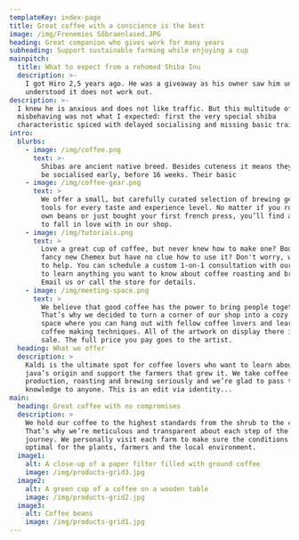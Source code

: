 ```yaml
---
templateKey: index-page
title: Great coffee with a conscience is the best
image: /img/Frenemies Sõbraenlased.JPG
heading: Great companion who gives work for many years
subheading: Support sustainable farming while enjoying a cup
mainpitch:
  title: What to expect from a rehomed Shiba Inu
  description: >-
    I got Hiro 2,5 years ago. He was a giveaway as his owner saw him unhappy and
    understood it does not work out. 
description: >-
  I knew he is anxious and does not like traffic. But this multitude of
  misbehaving was not what I expected: first the very special shiba
  characteristic spiced with delayed socialising and missing basic training. 
intro:
  blurbs:
    - image: /img/coffee.png
      text: >-
        Shibas are ancient native breed. Besides cuteness it means they have to
        be socialised early, before 16 weeks. Their basic 
    - image: /img/coffee-gear.png
      text: >
        We offer a small, but carefully curated selection of brewing gear and
        tools for every taste and experience level. No matter if you roast your
        own beans or just bought your first french press, you’ll find a gadget
        to fall in love with in our shop.
    - image: /img/tutorials.png
      text: >
        Love a great cup of coffee, but never knew how to make one? Bought a
        fancy new Chemex but have no clue how to use it? Don't worry, we’re here
        to help. You can schedule a custom 1-on-1 consultation with our baristas
        to learn anything you want to know about coffee roasting and brewing.
        Email us or call the store for details.
    - image: /img/meeting-space.png
      text: >
        We believe that good coffee has the power to bring people together.
        That’s why we decided to turn a corner of our shop into a cozy meeting
        space where you can hang out with fellow coffee lovers and learn about
        coffee making techniques. All of the artwork on display there is for
        sale. The full price you pay goes to the artist.
  heading: What we offer
  description: >
    Kaldi is the ultimate spot for coffee lovers who want to learn about their
    java’s origin and support the farmers that grew it. We take coffee
    production, roasting and brewing seriously and we’re glad to pass that
    knowledge to anyone. This is an edit via identity...
main:
  heading: Great coffee with no compromises
  description: >
    We hold our coffee to the highest standards from the shrub to the cup.
    That’s why we’re meticulous and transparent about each step of the coffee’s
    journey. We personally visit each farm to make sure the conditions are
    optimal for the plants, farmers and the local environment.
  image1:
    alt: A close-up of a paper filter filled with ground coffee
    image: /img/products-grid3.jpg
  image2:
    alt: A green cup of a coffee on a wooden table
    image: /img/products-grid2.jpg
  image3:
    alt: Coffee beans
    image: /img/products-grid1.jpg
---
```


